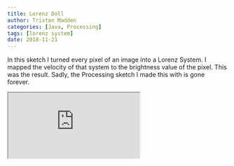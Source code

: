 ```yaml
---
title: Lorenz Doll
author: Tristan Madden
categories: [Java, Processing]
tags: [lorenz system]
date: 2018-11-21
---
```

In this sketch I turned every pixel of an image into a Lorenz System. I mapped the velocity of that system to the brightness value of the pixel. This was the result. Sadly, the Processing sketch I made this with is gone forever. 
<div class="iframe-wrapper-16-9">
<iframe src="https://www.youtube.com/embed/LuatkeF0qBc" allowfullscreen>
</iframe></div>